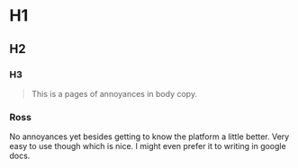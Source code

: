 # H1
## H2
### H3

> This is a pages of annoyances in body copy.

### Ross

No annoyances yet besides getting to know the platform a little better. Very easy to use though which is nice. I might even prefer it to writing in google docs. 